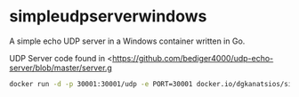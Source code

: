 # simpleudpserverwindows

A simple echo UDP server in a Windows container written in Go.

UDP Server code found in <https://github.com/bediger4000/udp-echo-server/blob/master/server.g

```bash
docker run -d -p 30001:30001/udp -e PORT=30001 docker.io/dgkanatsios/simpleudpserverwindows:0.1
```